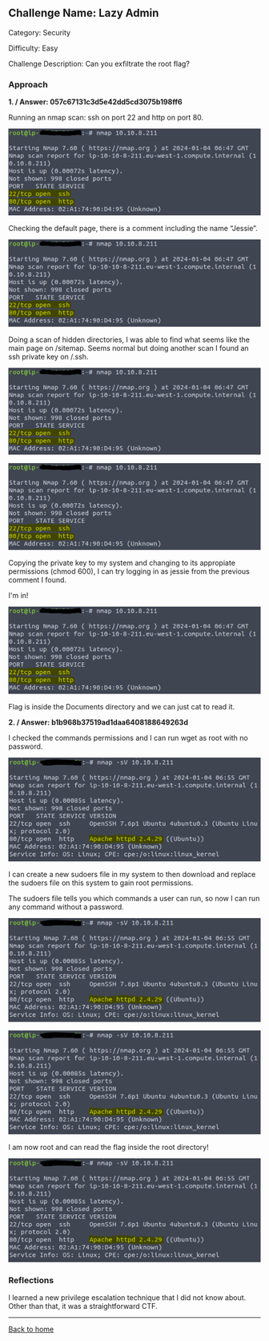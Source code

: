 ## Challenge Name: Lazy Admin
Category: Security

Difficulty: Easy

Challenge Description: Can you exfiltrate the root flag?

### Approach

**1. <User flag> / Answer: 057c67131c3d5e42dd5cd3075b198ff6**
  
  Running an nmap scan: ssh on port 22 and http on port 80.
  
  ![img](<https://github.com/saucea/CTFs/blob/main/TryHackMe/RootMe/Screenshots/Ports.PNG>)
  
  Checking the default page, there is a comment including the name “Jessie”.
  
  ![img](<https://github.com/saucea/CTFs/blob/main/TryHackMe/RootMe/Screenshots/Ports.PNG>)
  
  Doing a scan of hidden directories, I was able to find what seems like the main page on /sitemap. Seems normal but doing another scan I found an ssh private key on /.ssh.
  
  ![img](<https://github.com/saucea/CTFs/blob/main/TryHackMe/RootMe/Screenshots/Ports.PNG>)
  
  ![img](<https://github.com/saucea/CTFs/blob/main/TryHackMe/RootMe/Screenshots/Ports.PNG>)
  
  Copying the private key to my system and changing to its appropiate permissions (chmod 600), I can try logging in as jessie from the previous comment I found.
  
  I'm in!
  
  ![img](<https://github.com/saucea/CTFs/blob/main/TryHackMe/RootMe/Screenshots/Ports.PNG>)
  
  Flag is inside the Documents directory and we can just cat to read it.
  


**2. <Root flag> / Answer: b1b968b37519ad1daa6408188649263d**
  
  I checked the commands permissions and I can run wget as root with no password.
  
  ![img](<https://github.com/saucea/CTFs/blob/main/TryHackMe/RootMe/Screenshots/Apache_Version.PNG>)
  
  I can create a new sudoers file in my system to then download and replace the sudoers file on this system to gain root permissions.
  
  The sudoers file tells you which commands a user can run, so now I can run any command without a password.
  
  ![img](<https://github.com/saucea/CTFs/blob/main/TryHackMe/RootMe/Screenshots/Apache_Version.PNG>)
  
  ![img](<https://github.com/saucea/CTFs/blob/main/TryHackMe/RootMe/Screenshots/Apache_Version.PNG>)
  
  I am now root and can read the flag inside the root directory!
  
  ![img](<https://github.com/saucea/CTFs/blob/main/TryHackMe/RootMe/Screenshots/Apache_Version.PNG>)


### Reflections

I learned a new privilege escalation technique that I did not know about. Other than that, it was a straightforward CTF.
  
---
[Back to home](<https://github.com/saucea/CTFs/blob/main/README.md>)
